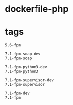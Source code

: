 # dockerfile-php

# tags
```
5.6-fpm

7.1-fpm-soap-dev
7.1-fpm-soap

7.1-fpm-python3-dev
7.1-fpm-python3

7.1-fpm-supervisor-dev
7.1-fpm-supervisor

7.1-fpm-dev
7.1-fpm
```